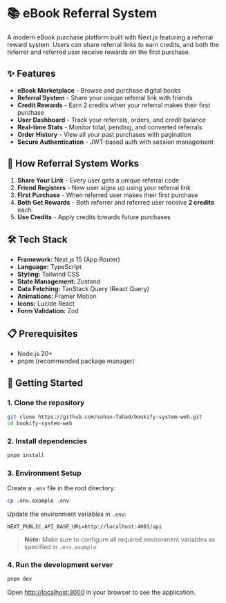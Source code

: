# 📚 eBook Referral System

A modern eBook purchase platform built with Next.js featuring a referral reward system. Users can share referral links to earn credits, and both the referrer and referred user receive rewards on the first purchase.

## ✨ Features

- **eBook Marketplace** - Browse and purchase digital books
- **Referral System** - Share your unique referral link with friends
- **Credit Rewards** - Earn 2 credits when your referral makes their first purchase
- **User Dashboard** - Track your referrals, orders, and credit balance
- **Real-time Stats** - Monitor total, pending, and converted referrals
- **Order History** - View all your past purchases with pagination
- **Secure Authentication** - JWT-based auth with session management

## 🎁 How Referral System Works

1. **Share Your Link** - Every user gets a unique referral code
2. **Friend Registers** - New user signs up using your referral link
3. **First Purchase** - When referred user makes their first purchase
4. **Both Get Rewards** - Both referrer and referred user receive **2 credits** each
5. **Use Credits** - Apply credits towards future purchases

## 🛠️ Tech Stack

- **Framework:** Next.js 15 (App Router)
- **Language:** TypeScript
- **Styling:** Tailwind CSS
- **State Management:** Zustand
- **Data Fetching:** TanStack Query (React Query)
- **Animations:** Framer Motion
- **Icons:** Lucide React
- **Form Validation:** Zod

## 📋 Prerequisites

- Node.js 20+ 
- pnpm (recommended package manager)

## 🚀 Getting Started

### 1. Clone the repository

```bash
git clone https://github.com/sohan-fahad/bookify-system-web.git
cd bookify-system-web
```

### 2. Install dependencies

```bash
pnpm install
```

### 3. Environment Setup

Create a `.env` file in the root directory:

```bash
cp .env.example .env
```

Update the environment variables in `.env`:

```env
NEXT_PUBLIC_API_BASE_URL=http://localhost:4001/api
```

> **Note:** Make sure to configure all required environment variables as specified in `.env.example`

### 4. Run the development server

```bash
pnpm dev
```

Open [http://localhost:3000](http://localhost:3000) in your browser to see the application.




